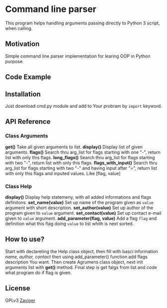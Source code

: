 # Command line parser
This program helps handling arguments passing directly to Python 3 script, when calling.  
## Motivation
Simple command line parser implementation for learing OOP in Python purpose.
## Code Example

## Installation
Just download cmd.py module and add to Your probram by `import` keyword.
## API Reference
### Class Arguments
**get()**
Take all given arguments to list.
**display()**
Display list of given arguments.
**flags()**
Search thru arg\_list for flags starting with one "\-", return list with only this flags.
**long\_flags()**
Search thru arg\_list for flags starting with two "\-", return list with only this flags.
**flags\_with\_input()**
Search thru arg\_list for flags starting with two "\-" and having input after "=", return list with only this flags and inputed values. Like [flag, value]
### Class Help
**display()**
Display help statemeny, with all added informations and flags definitons.
**set_name(value)**
Set up name of the program given as `value` argument with short description.
**set_author(value)**
Set up author of the program given to `value` argument.
**set_contact(value)**
Set up contact e-mail given to `value` argument.
**add_parameter(flag, value)**
Add a flag `flag` and definition what this flag doing `value` to list whith is next sorted.
## How to use?
Start with declareting the Help class object, then fill with basci information *name, author, contact* then using add_parameter() function add flags description You want. Then create Agrumens class object, next init arguments list with **get()** method. Final step is get falgs from list and code what program do if flag is given. 
## License
GPLv3 [Zavioer](https://github.com/Zavioer)


